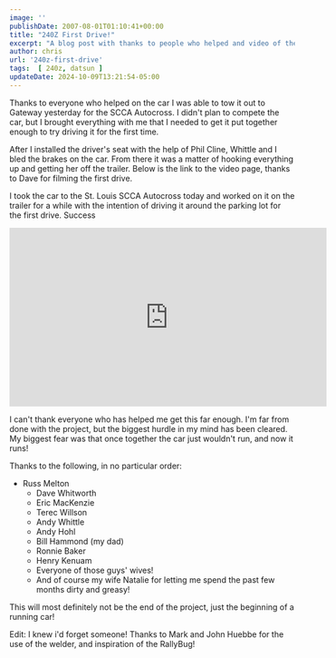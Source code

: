 ```yaml
---
image: ''
publishDate: 2007-08-01T01:10:41+00:00
title: "240Z First Drive!"
excerpt: "A blog post with thanks to people who helped and video of the 240z driving, I couldn't have done it without the support of my friends!"
author: chris
url: '240z-first-drive'
tags:  [ 240z, datsun ] 
updateDate: 2024-10-09T13:21:54-05:00
---
```


Thanks to everyone who helped on the car I was able to tow it out to Gateway yesterday for the SCCA Autocross. I didn't plan to compete the car, but I brought everything with me that I needed to get it put together enough to try driving it for the first time.

After I installed the driver's seat with the help of Phil Cline, Whittle and I bled the brakes on the car. From there it was a matter of hooking everything up and getting her off the trailer. Below is the link to the video page, thanks to Dave for filming the first drive.

I took the car to the St. Louis SCCA Autocross today and worked on it on the trailer for a while with the intention of driving it around the parking lot for the first drive. Success

<iframe width="560" height="315" src="https://www.youtube.com/embed/n2PkfumfCNk?si=MjgAHb8y8FVgNILH" title="YouTube video player" frameborder="0" allow="accelerometer; autoplay; clipboard-write; encrypted-media; gyroscope; picture-in-picture; web-share" referrerpolicy="strict-origin-when-cross-origin" allowfullscreen></iframe>

I can't thank everyone who has helped me get this far enough. I'm far from done with the project, but the biggest hurdle in my mind has been cleared. My biggest fear was that once together the car just wouldn't run, and now it runs!

Thanks to the following, in no particular order:
- Russ Melton
  - Dave Whitworth
  - Eric MacKenzie
  - Terec Willson
  - Andy Whittle
  - Andy Hohl
  - Bill Hammond (my dad)
  - Ronnie Baker
  - Henry Kenuam
  - Everyone of those guys' wives!
  - And of course my wife Natalie for letting me spend the past few months dirty and greasy!

This will most definitely not be the end of the project, just the beginning of a running car!

Edit: I knew i'd forget someone! Thanks to Mark and John Huebbe for the use of the welder, and inspiration of the RallyBug!
